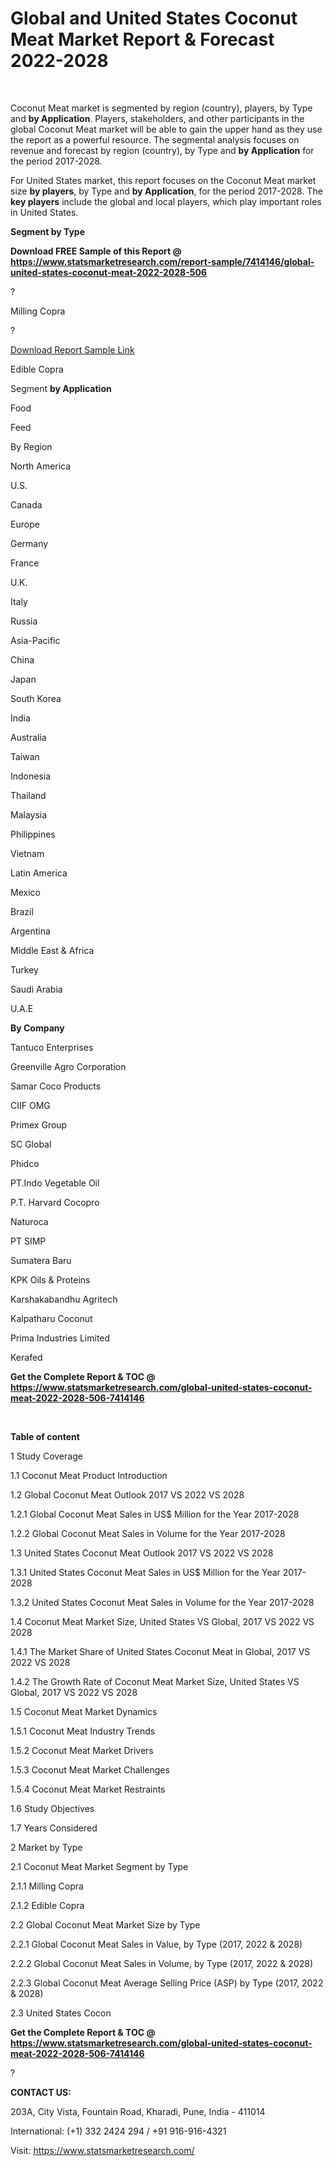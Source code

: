 <h1>Global and United States Coconut Meat Market Report & Forecast 2022-2028</h1><br/><p>Coconut Meat market is segmented by region (country), players, by Type and <strong>by Application</strong>. Players, stakeholders, and other participants in the global Coconut Meat market will be able to gain the upper hand as they use the report as a powerful resource. The segmental analysis focuses on revenue and forecast by region (country), by Type and <strong>by Application</strong> for the period 2017-2028.</p>
 
 
 
 <p>For United States market, this report focuses on the Coconut Meat market size <strong>by players</strong>, by Type and <strong>by Application</strong>, for the period 2017-2028. The <strong>key players</strong> include the global and local players, which play important roles in United States.</p>
 
 
 
 <p><strong>Segment by Type</strong></p>
 
 
 
 <div><b>Download FREE Sample of this Report @ <a href="https://www.statsmarketresearch.com/download-free-sample/7414146/global-united-states-coconut-meat-2022-2028-506">https://www.statsmarketresearch.com/report-sample/7414146/global-united-states-coconut-meat-2022-2028-506</a></b></div>
 
 
 
 <p>? </p>
 
 
 
 <p>Milling Copra</p>
 
 
 
 <p>? </p>
 
 
 
 <p><a href="https://www.statsmarketresearch.com/download-free-sample/7414146/global-united-states-coconut-meat-2022-2028-506">Download Report Sample Link</a></p>
 
 
 
 <p>Edible Copra</p>
 
 
 
 <p>Segment <strong>by Application</strong></p>
 
 
 
 <p>Food</p>
 
 
 
 <p>Feed</p>
 
 
 
 <p>By Region</p>
 
 
 
 <p>North America</p>
 
 
 
 <p>U.S.</p>
 
 
 
 <p>Canada</p>
 
 
 
 <p>Europe</p>
 
 
 
 <p>Germany</p>
 
 
 
 <p>France</p>
 
 
 
 <p>U.K.</p>
 
 
 
 <p>Italy</p>
 
 
 
 <p>Russia</p>
 
 
 
 <p>Asia-Pacific</p>
 
 
 
 <p>China</p>
 
 
 
 <p>Japan</p>
 
 
 
 <p>South Korea</p>
 
 
 
 <p>India</p>
 
 
 
 <p>Australia</p>
 
 
 
 <p>Taiwan</p>
 
 
 
 <p>Indonesia</p>
 
 
 
 <p>Thailand</p>
 
 
 
 <p>Malaysia</p>
 
 
 
 <p>Philippines</p>
 
 
 
 <p>Vietnam</p>
 
 
 
 <p>Latin America</p>
 
 
 
 <p>Mexico</p>
 
 
 
 <p>Brazil</p>
 
 
 
 <p>Argentina</p>
 
 
 
 <p>Middle East & Africa</p>
 
 
 
 <p>Turkey</p>
 
 
 
 <p>Saudi Arabia</p>
 
 
 
 <p>U.A.E</p>
 
 
 
 <p><strong>By Company</strong></p>
 
 
 
 <p>Tantuco Enterprises</p>
 
 
 
 <p>Greenville Agro Corporation</p>
 
 
 
 <p>Samar Coco Products</p>
 
 
 
 <p>CIIF OMG</p>
 
 
 
 <p>Primex Group</p>
 
 
 
 <p>SC Global</p>
 
 
 
 <p>Phidco</p>
 
 
 
 <p>PT.Indo Vegetable Oil</p>
 
 
 
 <p>P.T. Harvard Cocopro</p>
 
 
 
 <p>Naturoca</p>
 
 
 
 <p>PT SIMP</p>
 
 
 
 <p>Sumatera Baru</p>
 
 
 
 <p>KPK Oils & Proteins</p>
 
 
 
 <p>Karshakabandhu Agritech</p>
 
 
 
 <p>Kalpatharu Coconut</p>
 
 
 
 <p>Prima Industries Limited</p>
 
 
 
 <p>Kerafed</p>
 
 
 
 <div><b>Get the Complete Report & TOC @ <a href="https://www.statsmarketresearch.com/global-united-states-coconut-meat-2022-2028-506-7414146">https://www.statsmarketresearch.com/global-united-states-coconut-meat-2022-2028-506-7414146</a></b></div>
 
 
 
 <p><br />
 
 <b>Table of content</b></p>
 
 
 
 <p>1 Study Coverage<br />
 
 1.1 Coconut Meat Product Introduction<br />
 
 1.2 Global Coconut Meat Outlook 2017 VS 2022 VS 2028<br />
 
 1.2.1 Global Coconut Meat Sales in US$ Million for the Year 2017-2028<br />
 
 1.2.2 Global Coconut Meat Sales in Volume for the Year 2017-2028<br />
 
 1.3 United States Coconut Meat Outlook 2017 VS 2022 VS 2028<br />
 
 1.3.1 United States Coconut Meat Sales in US$ Million for the Year 2017-2028<br />
 
 1.3.2 United States Coconut Meat Sales in Volume for the Year 2017-2028<br />
 
 1.4 Coconut Meat Market Size, United States VS Global, 2017 VS 2022 VS 2028<br />
 
 1.4.1 The Market Share of United States Coconut Meat in Global, 2017 VS 2022 VS 2028<br />
 
 1.4.2 The Growth Rate of Coconut Meat Market Size, United States VS Global, 2017 VS 2022 VS 2028<br />
 
 1.5 Coconut Meat Market Dynamics<br />
 
 1.5.1 Coconut Meat Industry Trends<br />
 
 1.5.2 Coconut Meat Market Drivers<br />
 
 1.5.3 Coconut Meat Market Challenges<br />
 
 1.5.4 Coconut Meat Market Restraints<br />
 
 1.6 Study Objectives<br />
 
 1.7 Years Considered<br />
 
 2 Market by Type<br />
 
 2.1 Coconut Meat Market Segment by Type<br />
 
 2.1.1 Milling Copra<br />
 
 2.1.2 Edible Copra<br />
 
 2.2 Global Coconut Meat Market Size by Type<br />
 
 2.2.1 Global Coconut Meat Sales in Value, by Type (2017, 2022 & 2028)<br />
 
 2.2.2 Global Coconut Meat Sales in Volume, by Type (2017, 2022 & 2028)<br />
 
 2.2.3 Global Coconut Meat Average Selling Price (ASP) by Type (2017, 2022 & 2028)<br />
 
 2.3 United States Cocon</p>
 
 
 
 <div><b>Get the Complete Report & TOC @ <a href="https://www.statsmarketresearch.com/global-united-states-coconut-meat-2022-2028-506-7414146">https://www.statsmarketresearch.com/global-united-states-coconut-meat-2022-2028-506-7414146</a></b></div>
 
 
 
 <p>? </p>
 
 
 
 <p><b>CONTACT US:</b><br />
 
 203A, City Vista, Fountain Road, Kharadi, Pune, India - 411014<br />
 
 International: (+1) 332 2424 294 / +91 916-916-4321<br />
 
 Visit: <a href="https://www.statsmarketresearch.com/">https://www.statsmarketresearch.com/</a></p>